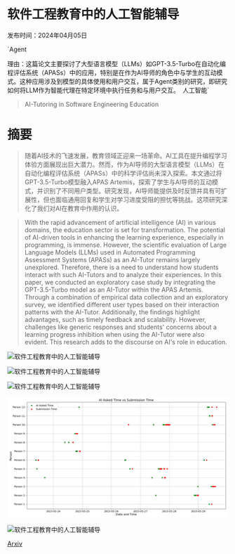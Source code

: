 # 软件工程教育中的人工智能辅导

发布时间：2024年04月05日

`Agent

理由：这篇论文主要探讨了大型语言模型（LLMs）如GPT-3.5-Turbo在自动化编程评估系统（APASs）中的应用，特别是在作为AI导师的角色中与学生的互动模式。这种应用涉及到模型的具体使用和用户交互，属于Agent类别的研究，即研究如何将LLM作为智能代理在特定环境中执行任务和与用户交互。` `人工智能`

> AI-Tutoring in Software Engineering Education

# 摘要

> 随着AI技术的飞速发展，教育领域正迎来一场革命。AI工具在提升编程学习体验方面展现出巨大潜力。然而，作为AI导师的大型语言模型（LLMs）在自动化编程评估系统（APASs）中的科学评估尚未深入探索。本文通过将GPT-3.5-Turbo模型融入APAS Artemis，探索了学生与AI导师的互动模式，并识别了不同用户类型。研究发现，AI导师能提供及时反馈并具有可扩展性，但也面临通用回复和学生对学习进度受阻的担忧等挑战。这项研究深化了我们对AI在教育中作用的认识。

> With the rapid advancement of artificial intelligence (AI) in various domains, the education sector is set for transformation. The potential of AI-driven tools in enhancing the learning experience, especially in programming, is immense. However, the scientific evaluation of Large Language Models (LLMs) used in Automated Programming Assessment Systems (APASs) as an AI-Tutor remains largely unexplored. Therefore, there is a need to understand how students interact with such AI-Tutors and to analyze their experiences. In this paper, we conducted an exploratory case study by integrating the GPT-3.5-Turbo model as an AI-Tutor within the APAS Artemis. Through a combination of empirical data collection and an exploratory survey, we identified different user types based on their interaction patterns with the AI-Tutor. Additionally, the findings highlight advantages, such as timely feedback and scalability. However, challenges like generic responses and students' concerns about a learning progress inhibition when using the AI-Tutor were also evident. This research adds to the discourse on AI's role in education.

![软件工程教育中的人工智能辅导](../../../paper_images/2404.02548/artemis_pipeline.png)

![软件工程教育中的人工智能辅导](../../../paper_images/2404.02548/screenshot001.png)

![软件工程教育中的人工智能辅导](../../../paper_images/2404.02548/screenshot002.png)

![软件工程教育中的人工智能辅导](../../../paper_images/2404.02548/Figure_5_cropped.png)

![软件工程教育中的人工智能辅导](../../../paper_images/2404.02548/Figure_4_cropped.png)

[Arxiv](https://arxiv.org/abs/2404.02548)